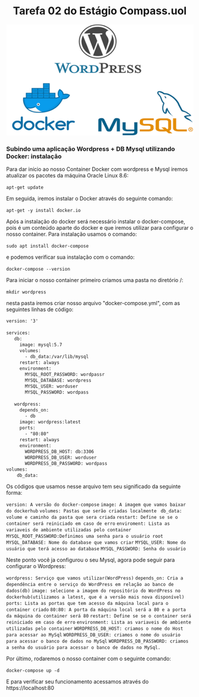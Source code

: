 <h1 align="center"> Tarefa 02 do Estágio Compass.uol</h1>
<center>
<img src="docker.png" alt="Não Encontrado!" title="Docker" height="300" width="600"/>
</center>
<h3>Subindo uma aplicação Wordpress + DB Mysql utilizando Docker: instalação</h3>
<!–# Tarefa 02 do Estágio Compass.uol Docker 

Para dar início ao nosso Container Docker com wordpress e Mysql iremos atualizar os pacotes da máquina Oracle Linux 8.6:

```apt-get update```

Em seguida, iremos instalar o Docker através do seguinte comando:

```apt-get -y install docker.io```

Após a instalação do docker será necessário instalar o docker-compose, pois é um conteúdo aparte do docker e que iremos utilizar para configurar o nosso container.
 Para instalação usamos o comando:
 
 ```sudo apt install docker-compose```
 
 e podemos verificar sua instalação com o comando:
 
 ```docker-compose --version```

Para iniciar o nosso container primeiro criamos uma pasta no diretório /:

```mkdir wordpress```

nesta pasta iremos criar nosso arquivo "docker-compose.yml", com as seguintes linhas de código:

```
version: '3'

services:
   db:
     image: mysql:5.7
     volumes:
       - db_data:/var/lib/mysql
     restart: always
     environment:
       MYSQL_ROOT_PASSWORD: wordpassr
       MYSQL_DATABASE: wordpress
       MYSQL_USER: worduser
       MYSQL_PASSWORD: wordpass

   wordpress:
     depends_on:
       - db
     image: wordpress:latest
     ports:
       - "80:80"
     restart: always
     environment:
       WORDPRESS_DB_HOST: db:3306
       WORDPRESS_DB_USER: worduser
       WORDPRESS_DB_PASSWORD: wordpass
volumes:
    db_data:
```

Os códigos que usamos nesse arquivo tem seu significado da seguinte forma:

```version: A versão do docker-compose```
```image: A imagem que vamos baixar do dockerhub```
```volumes: Pastas que serão criadas localmente ```
```db_data: volume e caminho da pasta que sera criada```
```restart: Define se se o container será reiniciado em caso de erro```
```enviroment: Lista as variaveis de ambiente utilizadas pelo container```
```MYSQL_ROOT_PASSWORD:Definimos uma senha para o usuário root```
```MYSQL_DATABASE: Nome do database que vamos criar```
```MYSQL_USER: Nome do usuário que terá acesso ao database```
```MYSQL_PASSWORD: Senha do usuário```

Neste ponto você ja configurou o seu Mysql, agora pode seguir para configurar o Wordpress:

```wordpress: Serviço que vamos utilizar(WordPress)```
```depends_on: Cria a dependência entre o serviço do WordPress em relação ao banco de dados(db)```
```image: selecione a imagem do repositório do WordPress no dockerhub(utilizamos a latest, que é a versão mais nova disponível)```
```ports: Lista as portas que tem acesso da máquina local para o container criado```
```80:80: A porta da máquina local será a 80 e a porta da máquina do container será 80```
```restart: Define se se o container será reiniciado em caso de erro```
```environment: Lista as variaveis de ambiente utilizadas pelo container```
```WORDPRESS_DB_HOST: criamos o nome do Host para acessar ao MySql```
```WORDPRESS_DB_USER: criamos o nome do usuário para acessar o banco de dados no MySql```
```WORDPRESS_DB_PASSWORD: criamos a senha do usuário para acessar o banco de dados no MySql.```


Por último, rodaremos o nosso container com o seguinte comando:

```docker-compose up -d```

E para verificar seu funcionamento acessamos através do https://localhost:80
